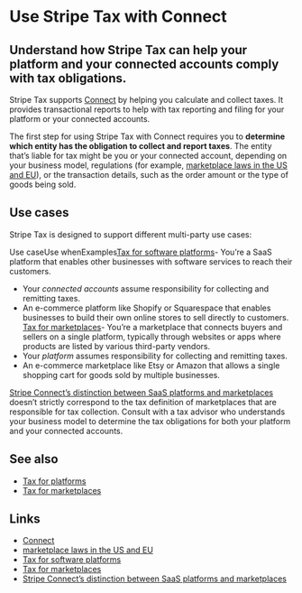 # Use Stripe Tax with Connect

## Understand how Stripe Tax can help your platform and your connected accounts comply with tax obligations.

Stripe Tax supports [Connect](https://docs.stripe.com/connect) by helping you
calculate and collect taxes. It provides transactional reports to help with tax
reporting and filing for your platform or your connected accounts.

The first step for using Stripe Tax with Connect requires you to **determine
which entity has the obligation to collect and report taxes**. The entity that’s
liable for tax might be you or your connected account, depending on your
business model, regulations (for example, [marketplace laws in the US and
EU](https://stripe.com/en-nl/guides/guide-to-sales-tax-and-vat-for-marketplace-sellers)),
or the transaction details, such as the order amount or the type of goods being
sold.

## Use cases

Stripe Tax is designed to support different multi-party use cases:

Use caseUse whenExamples[Tax for software
platforms](https://docs.stripe.com/tax/tax-for-platforms)- You’re a SaaS
platform that enables other businesses with software services to reach their
customers.
- Your *connected accounts* assume responsibility for collecting and remitting
taxes.
- An e-commerce platform like Shopify or Squarespace that enables businesses to
build their own online stores to sell directly to customers.
[Tax for marketplaces](https://docs.stripe.com/tax/tax-for-marketplaces)- You’re
a marketplace that connects buyers and sellers on a single platform, typically
through websites or apps where products are listed by various third-party
vendors.
- Your *platform* assumes responsibility for collecting and remitting taxes.
- An e-commerce marketplace like Etsy or Amazon that allows a single shopping
cart for goods sold by multiple businesses.

[Stripe Connect’s distinction between SaaS platforms and
marketplaces](https://docs.stripe.com/connect/how-connect-works#use-cases)
doesn’t strictly correspond to the tax definition of marketplaces that are
responsible for tax collection. Consult with a tax advisor who understands your
business model to determine the tax obligations for both your platform and your
connected accounts.

## See also

- [Tax for platforms](https://docs.stripe.com/tax/tax-for-platforms)
- [Tax for marketplaces](https://docs.stripe.com/tax/tax-for-marketplaces)

## Links

- [Connect](https://docs.stripe.com/connect)
- [marketplace laws in the US and
EU](https://stripe.com/en-nl/guides/guide-to-sales-tax-and-vat-for-marketplace-sellers)
- [Tax for software platforms](https://docs.stripe.com/tax/tax-for-platforms)
- [Tax for marketplaces](https://docs.stripe.com/tax/tax-for-marketplaces)
- [Stripe Connect’s distinction between SaaS platforms and
marketplaces](https://docs.stripe.com/connect/how-connect-works#use-cases)